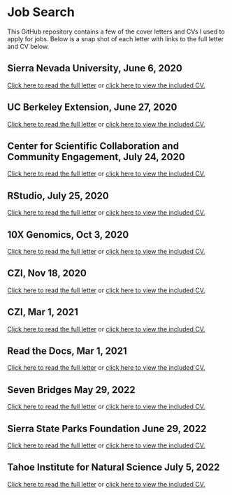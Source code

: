 # Job Search
 
This GitHub repository contains a few of the cover letters and CVs I used to apply for jobs. Below is a snap shot of each letter with links to the full letter and CV below.
## Sierra Nevada University, June 6, 2020
 
[Click here to read the full letter](./2020-06-06_SNU_letter.md) or 
[click here to view the included CV.](./2020-06-06_SNU_CV.pdf) 
 
## UC Berkeley Extension, June 27, 2020
 
[Click here to read the full letter](./2020-06-27_Berkeley_letter.md) or 
[click here to view the included CV.](./2020-06-27_Berkeley_CV.pdf) 
 
## Center for Scientific Collaboration and Community Engagement, July 24, 2020
 
[Click here to read the full letter](./2020-07-23_CSCCE_letter.md) or 
[click here to view the included CV.](./2020-07-23_CSCCE_CV.pdf) 
 
## RStudio, July 25, 2020
 
[Click here to read the full letter](./2020-07-25_RStudio_letter.md) or 
[click here to view the included CV.](./2020-07-25_RStudio_CV.pdf) 
 
## 10X Genomics, Oct 3, 2020
 
[Click here to read the full letter](./2020-10-03_10XGenomics_letter.md) or 
[click here to view the included CV.](./2020-10-03_10XGenomics_CV.pdf) 
 
## CZI, Nov 18, 2020
 
[Click here to read the full letter](./2020-11-18_CZI_letter.md) or 
[click here to view the included CV.](./2020-11-18_CZI_CV.pdf) 
 
## CZI, Mar 1, 2021
 
[Click here to read the full letter](./2021-03-01_CZI_letter.md) or 
[click here to view the included CV.](./2021-03-01_CZI_CV.pdf) 
 
## Read the Docs, Mar 1, 2021
 
[Click here to read the full letter](./2021-03-01_RtD_letter.md) or 
[click here to view the included CV.](./2021-03-01_RtD_CV.pdf) 
 
## Seven Bridges May 29, 2022
 
[Click here to read the full letter](./2022-05-29_SB_letter.md) or 
[click here to view the included CV.](./2022-05-29_SB_CV.pdf) 
 
##  Sierra State Parks Foundation June 29, 2022
 
[Click here to read the full letter](./2022-06-29_SSPF_letter.md) or 
[click here to view the included CV.](./2022-06-29_SSPF_CV.pdf) 
 
## Tahoe Institute for Natural Science July 5, 2022
 
[Click here to read the full letter](./2022-07-05_TINS_letter.md) or 
[click here to view the included CV.](./2022-07-05_TINS_CV.pdf) 
 
